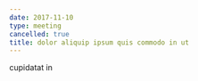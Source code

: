 ```yaml
---
date: 2017-11-10
type: meeting
cancelled: true
title: dolor aliquip ipsum quis commodo in ut
---
```

cupidatat in